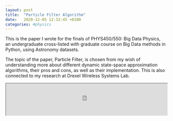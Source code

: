 ```yaml
---
layout: post
title:  "Particle Filter Algorithm"
date:   2020-12-05 12:32:45 +0100
categories: #physics
---
```

This is the paper I wrote for the finals of PHYS450/550: Big Data Physics, an undergraduate cross-listed with graduate course on Big Data methods in Python, using Astronomy datasets.

The topic of the paper, Particle Filter, is chosen from my wish of understanding more about different dynamic state-space approximation algorithms, their pros and cons, as well as their implementation. This is also connected to my research at Drexel Wireless Systems Lab.

<iframe src="https://drive.google.com/file/d/1Lyjxy88uuHsWaUTKeN0ok3a519JtnJkp/preview" width="100%" height="100vh"></iframe>
